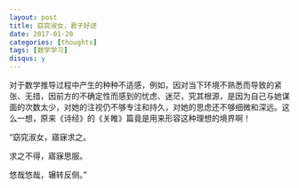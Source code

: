 ```yaml
---
layout: post
title: 窈窕淑女，君子好逑
date: 2017-01-20
categories: [thoughts]
tags: [数学学习]
disqus: y
---
```


对于数学推导过程中产生的种种不适感，例如，因对当下环境不熟悉而导致的紧张、无措，因前方的不确定性而感到的忧虑、迷茫，究其根源，是因为自己与她谋面的次数太少，对她的注视仍不够专注和持久，对她的思虑还不够细微和深远。这么一想，原来《诗经》的《关睢》篇竟是用来形容这种理想的境界啊！

“窈窕淑女，寤寐求之。

求之不得，寤寐思服。

悠哉悠哉，辗转反侧。”
